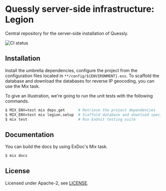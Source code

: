 # Quessly server-side infrastructure: Legion

Central repository for the server-side installation of Quessly.

![CI status](https://github.com/Chatatata/Legion/workflows/Continuous%20integration/badge.svg)

## Installation

Install the umbrella dependencies, configure the project from the configuration files located in `**/config/${ENVIRONMENT}.exs`.
To scaffold the database and download the databases for reverse IP geocoding, you can use the Mix task.

To give an illustration, we're going to run the unit tests with the following commands.

```sh
$ MIX_ENV=test mix deps.get      # Retrieve the project dependencies
$ MIX_ENV=test mix legion.setup  # Scaffold database and download specific files (such as MaxGeoIP databases)
$ mix test                       # Run ExUnit testing suite
```

## Documentation

You can build the docs by using ExDoc's Mix task.

```sh
$ mix docs
```

## License

Licensed under Apache-2, see [LICENSE](https://github.com/Chatatata/Legion/blob/master/LICENSE).
